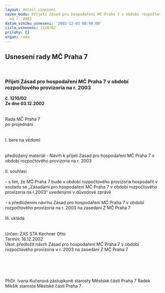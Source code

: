 ```yaml
---
layout: detail_usneseni
nazev_bodu: Přijetí Zásad pro hospodaření MČ Praha 7 v období rozpočtového provizoria
  na r. 2003
datum_vzniku_usneseni: '2002-12-03 00:00:00'
cislo_usneseni: 1210/02
prilohy: []
organ: rada
---
```

<div id="ucUsn_pList" class="usn">
	<span><h2>Usnesení rady MČ Praha 7 </h2>
<br></span><div class="standBody">
<span><h3>Přijetí Zásad pro hospodaření MČ Praha 7 v období rozpočtového provizoria na r. 2003</h3></span><div class="center">
		<strong>č. 1210/02</strong><br>
	</div>
<div class="center">
		<strong>Ze dne 03.12.2002</strong><br><br>
	</div>
<br>Rada MČ Praha 7<br>po projednání<br><br><br>I.	bere na vědomí<br><br> <br>předložený materiál - Návrh  k přijetí Zásad pro hospodaření MČ Praha 7 v období rozpočtového provizoria na r. 2003<br><br>II.  souhlasí <br><br>- s tím, že MČ Praha 7 bude v období rozpočtového provizoria hospodařit v souladu se „Zásadami pro hospodaření  MČ Praha 7 v období rozpočtového provizoria na r.2003“ uvedenými v důvodové zprávě<br><br>- s předložením návrhu Zásad pro hospodaření MČ Praha 7 v období rozpočtového provizoria na r. 2003 na zasedání Z MČ Praha 7 <br><br>III. ukládá <br><br> <br>Určen:	ZAS STA Kechner Otto<br>Termín: 16.12.2002<br>Úkol:	předložit návrh Zásad pro hospodaření MČ Praha 7 v období rozpočtového provizoria v r. 2003 na zasedání Z MČ Praha 7<br> <br><br><br> <br>	<br>PhDr. Ivana Kučerová zástupkyně starosty Městské části Praha 7	Radek Mikšík starosta Městské části Praha 7<br>	<br><br>
</div>
</div>